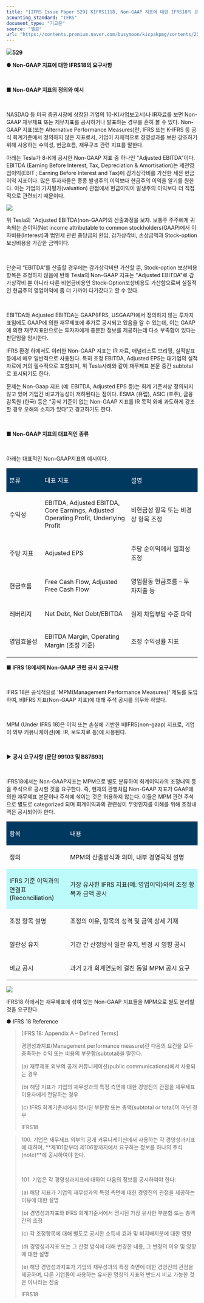 ```yaml
---
title: "[IFRS Issue Paper 529] KIFRS1118, Non-GAAP 지표에 대한 IFRS18의 요구사항"
acounting_standard: "IFRS"
document_type: "기고문"
source: "엘곰"
url: "https://contents.premium.naver.com/busymoon/kicpakpmg/contents/250404101857333qk"
---
```

![](https://n2.news.naver.com/l.gif?type=content)**529**

**● Non-GAAP 지표에 대한 IFRS18의 요구사항**

​

**■ Non-GAAP 지표의 정의와 예시**

​

NASDAQ 등 미국 증권시장에 상장된 기업의 10-K(사업보고서)나 IR자료를 보면 Non-GAAP 재무제표 또는 제무지표를 공시하거나 발표하는 경우를 흔히 볼 수 있다. Non-GAAP 지표(또는 Alternative Performance Measures)란, IFRS 또는 K-IFRS 등 공식 회계기준에서 정의하지 않은 지표로서, 기업이 자체적으로 경영성과를 보완·강조하기 위해 사용하는 수익성, 현금흐름, 재무구조 관련 지표를 말한다.

아래는 Tesla가 8-K에 공시한 Non-GAAP 지표 중 하나인 "Adjusted EBITDA"이다. EBITDA (Earning Before Interest, Tax, Depreciation & Amortisation)는 세전영업이익(EBIT ; Earning Before Interest and Tax)에 감가상각비를 가산한 세전 현금이익 지표이다. 많은 투자자들은 종종 발생주의 이익보다 현금주의 이익을 알기를 원한다. 이는 기업의 가치평가(valuation) 관점에서 현금이익이 발생주의 이익보다 더 직접적으로 관련되기 때문이다.

![](https://scs-phinf.pstatic.net/MjAyNTA0MDRfNTUg/MDAxNzQzNzI3MDIyODQz.oV-rRJC4pXZhicD4tzxwPsSbCLFFiG7W4ARzUD1RVOMg.Jz4jb2bVgr6D8bGqwCXblppV1GOExzNSHYPgFNHdzU8g.PNG/image.png?type=w800)

위 Tesla의 "Adjusted EBITDA(non-GAAP)의 산출과정을 보자. 보통주 주주에게 귀속되는 순이익(Net income attributable to common stockholders(GAAP)에서 이자비용(Interest)과 법인세 관련 충당금의 환입, 감가상각비, 손상금액과 Stock-option 보상비용을 가감한 금액이다.

​

단순히 “EBITDA”를 산출할 경우에는 감가상각비만 가산할 뿐, Stock-option 보상비용 항목은 조정하지 않음에 반해 Tesla의 Non-GAAP 지표는 "Adjusted EBITDA"로 감가상각비 뿐 아니라 다른 비현금비용인 Stock-Option보상비용도 가산함으로써 실질적인 현금주의 영업이익에 좀 더 가까이 다가갔다고 할 수 있다.

​

EBITDA와 Adjusted EBITDA는 GAAP(IFRS, USGAAP)에서 정의하지 않는 투자지표임에도 GAAP에 의한 재무제표에 추가로 공시되고 있음을 알 수 있는데, 이는 GAAP에 의한 재무지표만으로는 투자자에게 충분한 정보를 제공하는데 다소 부족함이 있다는 판단임을 암시한다.

IFRS 환경 하에서도 이러한 Non-GAAP 지표는 IR 자료, 애널리스트 브리핑, 실적발표 등에서 매우 일반적으로 사용된다. 특히 조정 EBITDA, Adjusted EPS는 대기업의 실적자료에 거의 필수적으로 포함되며, 위 Tesla사례와 같이 재무제표 본문 중간 subtotal로 표시되기도 한다.

문제는 Non-Gaap 지표 (예: EBITDA, Adjusted EPS 등)는 회계 기준서상 정의되지 않고 있어 기업간 비교가능성이 저하된다는 점이다. ESMA (유럽), ASIC (호주), 금융감독원 (한국) 등은 “공식 기준이 없는 Non-GAAP 지표를 IR 목적 외에 과도하게 강조할 경우 오해의 소지가 있다”고 경고하기도 한다.

​

**■ Non-GAAP 지표의 대표적인 종류**

**​**

아래는 대표적인 Non-GAAP지표의 예시이다.

<table style=""><tbody><tr><td colspan="1" rowspan="1" style="width: 18.49%; height: 40.0px;  background-color: #003960;"><div><p style=""><span style="color:#ffffff;">분류</span></p></div></td><td colspan="1" rowspan="1" style="width: 45.08%; height: 40.0px;  background-color: #003960;"><div><p style=""><span style="color:#ffffff;">대표 지표</span></p></div></td><td colspan="1" rowspan="1" style="width: 36.43%; height: 40.0px;  background-color: #003960;"><div><p style=""><span style="color:#ffffff;">설명</span></p></div></td></tr><tr><td colspan="1" rowspan="1" style="width: 18.49%; height: 40.0px;  "><div><p style=""><span style="">수익성</span></p></div></td><td colspan="1" rowspan="1" style="width: 45.08%; height: 40.0px;  "><div><p style=""><span style="">EBITDA, Adjusted EBITDA, Core Earnings, Adjusted Operating Profit, Underlying Profit</span></p></div></td><td colspan="1" rowspan="1" style="width: 36.43%; height: 40.0px;  "><div><p style=""><span style="">비현금성 항목 또는 비경상 항목 조정</span></p></div></td></tr><tr><td colspan="1" rowspan="1" style="width: 18.49%; height: 40.0px;  "><div><p style=""><span style="">주당 지표</span></p></div></td><td colspan="1" rowspan="1" style="width: 45.08%; height: 40.0px;  "><div><p style=""><span style="">Adjusted EPS</span></p></div></td><td colspan="1" rowspan="1" style="width: 36.43%; height: 40.0px;  "><div><p style=""><span style="">주당 순이익에서 일회성 조정</span></p></div></td></tr><tr><td colspan="1" rowspan="1" style="width: 18.49%; height: 40.0px;  "><div><p style=""><span style="">현금흐름</span></p></div></td><td colspan="1" rowspan="1" style="width: 45.08%; height: 40.0px;  "><div><p style=""><span style="">Free Cash Flow, Adjusted Free Cash Flow</span></p></div></td><td colspan="1" rowspan="1" style="width: 36.43%; height: 40.0px;  "><div><p style=""><span style="">영업활동 현금흐름 – 투자지출 등</span></p></div></td></tr><tr><td colspan="1" rowspan="1" style="width: 18.49%; height: 40.0px;  "><div><p style=""><span style="">레버리지</span></p></div></td><td colspan="1" rowspan="1" style="width: 45.08%; height: 40.0px;  "><div><p style=""><span style="">Net Debt, Net Debt/EBITDA</span></p></div></td><td colspan="1" rowspan="1" style="width: 36.43%; height: 40.0px;  "><div><p style=""><span style="">실제 차입부담 수준 파악</span></p></div></td></tr><tr><td colspan="1" rowspan="1" style="width: 18.49%; height: 40.0px;  "><div><p style=""><span style="">영업효율성</span></p></div></td><td colspan="1" rowspan="1" style="width: 45.08%; height: 40.0px;  "><div><p style=""><span style="">EBITDA Margin, Operating Margin (조정 기준)</span></p></div></td><td colspan="1" rowspan="1" style="width: 36.43%; height: 40.0px;  "><div><p style=""><span style="">조정 수익성률 지표</span></p></div></td></tr></tbody></table>

**■ IFRS 18에서의 Non-GAAP 관련 공시 요구사항**

**​**

IFRS 18은 공식적으로 'MPM(Management Performance Measures)' 제도를 도입하여, 비IFRS 지표(Non-GAAP 지표)에 대해 주석 공시를 의무화 하였다.

​

MPM (Under IFRS 18)은 이익 또는 손실에 기반한 비IFRS(non-gaap) 지표로, 기업이 외부 커뮤니케이션(예: IR, 보도자료 등)에 사용된다.

​

**▶ 공시 요구사항 (문단 99103 및 B87B93)**

**​**

IFRS18에서는 Non-GAAP지표는 MPM으로 별도 분류하여 회계이익과의 조정내역 등을 주석으로 공시할 것을 요구한다. 즉, 현재의 관행처럼 Non-GAAP 지표가 GAAP에 의한 재무제표 본문이나 주석에 섞이는 것은 허용하지 않는다. 이들은 MPM 관련 주석으로 별도로 categorized 되며 회계이익과의 관련성이 무엇인지를 이해를 위해 조정내역은 공시되어야 한다.

<table style=""><tbody><tr><td colspan="1" rowspan="1" style="width: 31.76%; height: 40.0px;  background-color: #003960;"><div><p style=""><span style="color:#ffffff;">항목</span></p></div></td><td colspan="1" rowspan="1" style="width: 68.24%; height: 40.0px;  background-color: #003960;"><div><p style=""><span style="color:#ffffff;">내용</span></p></div></td></tr><tr><td colspan="1" rowspan="1" style="width: 31.76%; height: 40.0px;  "><div><p style=""><span style="">정의</span></p></div></td><td colspan="1" rowspan="1" style="width: 68.24%; height: 40.0px;  "><div><p style=""><span style="">MPM의 산출방식과 의미, 내부 경영목적 설명</span></p></div></td></tr><tr><td colspan="1" rowspan="1" style="width: 31.76%; height: 40.0px;  background-color: #bdfbfa;"><div><p style=""><span style="">IFRS 기준 이익과의 연결표 (Reconciliation)</span></p></div></td><td colspan="1" rowspan="1" style="width: 68.24%; height: 40.0px;  background-color: #bdfbfa;"><div><p style=""><span style="">가장 유사한 IFRS 지표(예: 영업이익)와의 조정 항목과 금액 공시</span></p></div></td></tr><tr><td colspan="1" rowspan="1" style="width: 31.76%; height: 40.0px;  "><div><p style=""><span style="">조정 항목 설명</span></p></div></td><td colspan="1" rowspan="1" style="width: 68.24%; height: 40.0px;  "><div><p style=""><span style="">조정의 이유, 항목의 성격 및 금액 상세 기재</span></p></div></td></tr><tr><td colspan="1" rowspan="1" style="width: 31.76%; height: 40.0px;  "><div><p style=""><span style="">일관성 유지</span></p></div></td><td colspan="1" rowspan="1" style="width: 68.24%; height: 40.0px;  "><div><p style=""><span style="">기간 간 산정방식 일관 유지, 변경 시 영향 공시</span></p></div></td></tr><tr><td colspan="1" rowspan="1" style="width: 31.76%; height: 40.0px;  "><div><p style=""><span style="">비교 공시</span></p></div></td><td colspan="1" rowspan="1" style="width: 68.24%; height: 40.0px;  "><div><p style=""><span style="">과거 2개 회계연도에 걸친 동일 MPM 공시 요구</span></p></div></td></tr></tbody></table>

![](https://scs-phinf.pstatic.net/MjAyNTA0MDRfMjEg/MDAxNzQzNzI4OTM3Njk2.ljFaiwtirl1CUraP7NSn-i8oKIpLYNc_TUfFmUD5MEMg.d8JnjU8_0y1R0ODtLUGuD7t0-P07k7G6S06-sMPbsC8g.PNG/image.png?type=w800)

IFRS18 하에서는 재무제표에 섞여 있는 Non-GAAP 지표들을 MPM으로 별도 분리할 것을 요구한다.

● IFRS 18 Reference

> \[IFRS 18: Appendix A – Defined Terms\]
> 
> 경영성과지표(Management performance measure)란 다음의 요건을 모두 충족하는 수익 또는 비용의 부분합(subtotal)을 말한다.
> 
> (a) 재무제표 외부의 공개 커뮤니케이션(public communications)에서 사용되는 경우
> 
> (b) 해당 지표가 기업의 재무성과의 특정 측면에 대한 경영진의 관점을 재무제표 이용자에게 전달하는 경우
> 
> (c) IFRS 회계기준서에서 명시된 부분합 또는 총액(subtotal or total)이 아닌 경우
> 
> IFRS18

> 100\. 기업은 재무제표 외부의 공개 커뮤니케이션에서 사용하는 각 경영성과지표에 대하여, \*\*제101항부터 제106항까지에서 요구하는 정보를 하나의 주석(note)\*\*에 공시하여야 한다.
> 
> ​
> 
> 101\. 기업은 각 경영성과지표에 대하여 다음의 정보를 공시하여야 한다:
> 
> (a) 해당 지표가 기업의 재무성과의 특정 측면에 대한 경영진의 관점을 제공하는 이유에 대한 설명
> 
> (b) 경영성과지표와 IFRS 회계기준서에서 명시된 가장 유사한 부분합 또는 총액 간의 조정
> 
> (c) 각 조정항목에 대해 별도로 공시한 소득세 효과 및 비지배지분에 대한 영향
> 
> (d) 경영성과지표 또는 그 산정 방식에 대해 변경한 내용, 그 변경의 이유 및 영향에 대한 설명
> 
> (e) 해당 경영성과지표가 기업의 재무성과의 특정 측면에 대한 경영진의 관점을 제공하며, 다른 기업들이 사용하는 유사한 명칭의 지표와 반드시 비교 가능한 것은 아니라는 진술
> 
> IFRS18

​